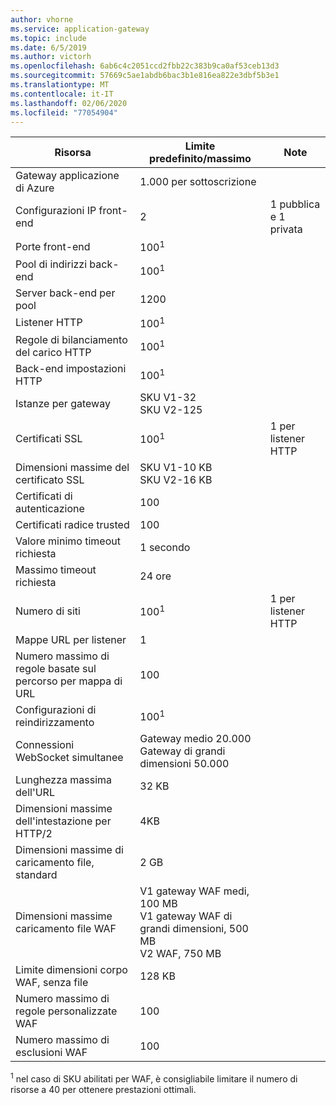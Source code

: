 ```yaml
---
author: vhorne
ms.service: application-gateway
ms.topic: include
ms.date: 6/5/2019
ms.author: victorh
ms.openlocfilehash: 6ab6c4c2051ccd2fbb22c383b9ca0af53ceb13d3
ms.sourcegitcommit: 57669c5ae1abdb6bac3b1e816ea822e3dbf5b3e1
ms.translationtype: MT
ms.contentlocale: it-IT
ms.lasthandoff: 02/06/2020
ms.locfileid: "77054904"
---
```

| Risorsa | Limite predefinito/massimo | Note |
| --- | --- | --- |
| Gateway applicazione di Azure |1\.000 per sottoscrizione | |
| Configurazioni IP front-end |2 |1 pubblica e 1 privata |
| Porte front-end |100<sup>1</sup> | |
| Pool di indirizzi back-end |100<sup>1</sup> | |
| Server back-end per pool |1200 | |
| Listener HTTP |100<sup>1</sup> | |
| Regole di bilanciamento del carico HTTP |100<sup>1</sup> | |
| Back-end impostazioni HTTP |100<sup>1</sup> | |
| Istanze per gateway |SKU V1-32<br>SKU V2-125 | |
| Certificati SSL |100<sup>1</sup> |1 per listener HTTP |
| Dimensioni massime del certificato SSL |SKU V1-10 KB<br>SKU V2-16 KB| |
| Certificati di autenticazione |100 | |
| Certificati radice trusted |100 | |
| Valore minimo timeout richiesta |1 secondo | |
| Massimo timeout richiesta |24 ore | |
| Numero di siti |100<sup>1</sup> |1 per listener HTTP |
| Mappe URL per listener |1 | |
| Numero massimo di regole basate sul percorso per mappa di URL|100||
| Configurazioni di reindirizzamento |100<sup>1</sup>| |
| Connessioni WebSocket simultanee |Gateway medio 20.000<br> Gateway di grandi dimensioni 50.000| |
| Lunghezza massima dell'URL|32 KB| |
| Dimensioni massime dell'intestazione per HTTP/2 |4KB| |
| Dimensioni massime di caricamento file, standard |2 GB | |
| Dimensioni massime caricamento file WAF |V1 gateway WAF medi, 100 MB<br>V1 gateway WAF di grandi dimensioni, 500 MB<br>V2 WAF, 750 MB| |
| Limite dimensioni corpo WAF, senza file|128 KB||
| Numero massimo di regole personalizzate WAF|100||
| Numero massimo di esclusioni WAF|100||

<sup>1</sup> nel caso di SKU abilitati per WAF, è consigliabile limitare il numero di risorse a 40 per ottenere prestazioni ottimali.

